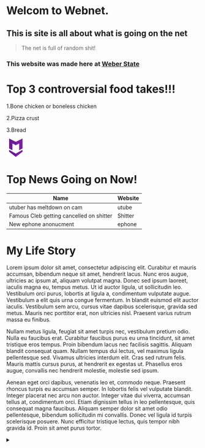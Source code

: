# Welcom to Webnet.
## This is site is all about what is going on the net
>The net is full of random shit!
### This website was made here at [Weber State](https://www.weber.edu/ "Webers Homepage")

# Top 3 controversial food takes!!!

1.Bone chicken or boneless chicken

2.Pizza crust

3.Bread 


![Logo](ExampleLogo.png)
# Top News Going on Now!
| Name | Website|
|---|---|
| utuber has meltdown on cam | utube |
| Famous Cleb getting cancelled on shitter | Shitter |
| New ephone anonucment | ephone |





# My Life Story

Lorem ipsum dolor sit amet, consectetur adipiscing elit. Curabitur et mauris accumsan, bibendum neque sit amet, hendrerit lacus. Nunc eros augue, ultricies ac ipsum at, aliquam volutpat magna. Donec sed ipsum laoreet, iaculis magna eu, tempus metus. Ut id auctor ligula, ut sollicitudin leo. Vestibulum orci purus, lobortis at ligula a, condimentum vulputate augue. Vestibulum a elit quis urna congue fermentum. In blandit euismod elit auctor iaculis. Vestibulum sem arcu, cursus vitae dapibus scelerisque, gravida sed metus. Mauris nec porttitor erat, non ultricies nisl. Praesent varius rutrum massa eu finibus.

Nullam metus ligula, feugiat sit amet turpis nec, vestibulum pretium odio. Nulla eu faucibus erat. Curabitur faucibus purus eu urna tincidunt, sit amet tristique eros tempus. Proin bibendum lacus nec facilisis sagittis. Aliquam blandit consequat quam. Nullam tempus dui lectus, vel maximus ligula pellentesque sed. Vivamus ultricies interdum elit. Cras sed rutrum felis. Mauris mattis cursus purus, at hendrerit ex egestas ut. Phasellus eros augue, convallis nec hendrerit molestie, molestie sed ipsum.

Aenean eget orci dapibus, venenatis leo et, commodo neque. Praesent rhoncus turpis eu accumsan semper. In lobortis felis vel vulputate blandit. Integer placerat nec arcu non auctor. Integer vitae dui viverra, accumsan tellus at, condimentum orci. Etiam dignissim tellus in leo pellentesque, quis consequat magna faucibus. Aliquam semper dolor sit amet odio pellentesque, bibendum sollicitudin mi convallis. Donec vel ligula id turpis scelerisque posuere. Nunc efficitur tristique lectus, quis tempor nibh gravida id. Proin sit amet purus tortor. 




<details><summary>  </summary>
<p>

 Secret [Link](https://lipsum.com/)

</p>
</details>